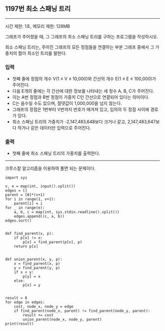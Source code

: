 ## 1197번 최소 스패닝 트리

---

시간 제한: 1초, 메모리 제한: 128MB

그래프가 주어졌을 때, 그 그래프의 최소 스패닝 트리를 구하는 프로그램을 작성하시오.

최소 스패닝 트리는, 주어진 그래프의 모든 정점들을 연결하는 부분 그래프 중에서 그 가중치의 합이 최소인 트리를 말한다.

### 입력

- 첫째 줄에 정점의 개수 V(1 ≤ V ≤ 10,000)와 간선의 개수 E(1 ≤ E ≤ 100,000)가 주어진다. 
- 다음 E개의 줄에는 각 간선에 대한 정보를 나타내는 세 정수 A, B, C가 주어진다. 
- 이는 A번 정점과 B번 정점이 가중치 C인 간선으로 연결되어 있다는 의미이다. 
- C는 음수일 수도 있으며, 절댓값이 1,000,000을 넘지 않는다.
- 그래프의 정점은 1번부터 V번까지 번호가 매겨져 있고, 임의의 두 정점 사이에 경로가 있다. 
- 최소 스패닝 트리의 가중치가 -2,147,483,648보다 크거나 같고, 2,147,483,647보다 작거나 같은 데이터만 입력으로 주어진다.

### 출력

- 첫째 줄에 최소 스패닝 트리의 가중치를 출력한다.

---
크루스칼 알고리즘을 이용하여 풀면 되는 문제이다.
~~~
import sys

v, e = map(int, input().split())
edges = []
parent = [0]*(v+1)
for i in range(1, v+1):
    parent[i] = i
for _ in range(e):
    a, b, c = map(int, sys.stdin.readline().split())
    edges.append((c, a, b))
edges.sort()


def find_parent(x, p):
    if p[x] != x:
        p[x] = find_parent(p[x], p)
    return p[x]


def union_parent(x, y, p):
    x = find_parent(x, p)
    y = find_parent(y, p)
    if x < y:
        p[y] = x
    else:
        p[x] = y


result = 0
for edge in edges:
    cost, node_x, node_y = edge
    if find_parent(node_x, parent) != find_parent(node_y, parent):
        result += cost
        union_parent(node_x, node_y, parent)
print(result)
~~~